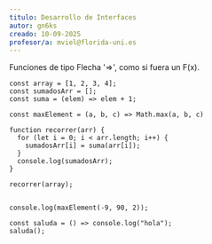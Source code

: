 ```yaml
---
titulo: Desarrollo de Interfaces
autor: gn6ks
creado: 10-09-2025
profesor/a: mviel@florida-uni.es
---
```


Funciones de tipo Flecha '=>', como si fuera un F(x).
```javascriptconst 
const array = [1, 2, 3, 4];
const sumadosArr = [];
const suma = (elem) => elem + 1;

const maxElement = (a, b, c) => Math.max(a, b, c)

function recorrer(arr) {
  for (let i = 0; i < arr.length; i++) {
    sumadosArr[i] = suma(arr[i]);
  }
  console.log(sumadosArr);
}

recorrer(array);


console.log(maxElement(-9, 90, 2));

const saluda = () => console.log("hola");
saluda();
```
